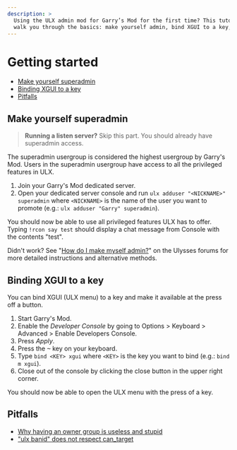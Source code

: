 ```yaml
---
description: >
  Using the ULX admin mod for Garry’s Mod for the first time? This tutorial will
  walk you through the basics: make yourself admin, bind XGUI to a key, ...
---
```

# Getting started

- [Make yourself superadmin](#make-yourself-superadmin)
- [Binding XGUI to a key](#binding-xgui-to-a-key)
- [Pitfalls](#pitfalls)

## Make yourself superadmin

> **Running a listen server?** Skip this part. You should already have superadmin access.

The superadmin usergroup is considered the highest usergroup by Garry's Mod. Users in the superadmin usergroup have access to all the privileged features in ULX.

1. Join your Garry's Mod dedicated server.
2. Open your dedicated server console and run `ulx adduser "<NICKNAME>" superadmin` where `<NICKNAME>` is the name of the user you want to promote (e.g.: `ulx adduser "Garry" superadmin`).

You should now be able to use all privileged features ULX has to offer. Typing `!rcon say test` should display a chat message from Console with the contents "test".

Didn't work? See "[How do I make myself admin?](https://forums.ulyssesmod.net/index.php?topic=5766.0)" on the Ulysses forums for more detailed instructions and alternative methods.

## Binding XGUI to a key

You can bind XGUI (ULX menu) to a key and make it available at the press off a button.

1. Start Garry's Mod.
2. Enable the *Developer Console* by going to Options > Keyboard > Advanced > Enable Developers Console.
3. Press *Apply*.
4. Press the <kbd>~</kbd> key on your keyboard.
5. Type `bind <KEY> xgui` where `<KEY>` is the key you want to bind (e.g.: `bind m xgui`).
6. Close out of the console by clicking the close button in the upper right corner.

You should now be able to open the ULX menu with the press of a key.

## Pitfalls

- [Why having an owner group is useless and stupid](https://forums.ulyssesmod.net/index.php?topic=6291.0)
- ["ulx banid" does not respect can_target](https://github.com/TeamUlysses/ulx/issues/103)
